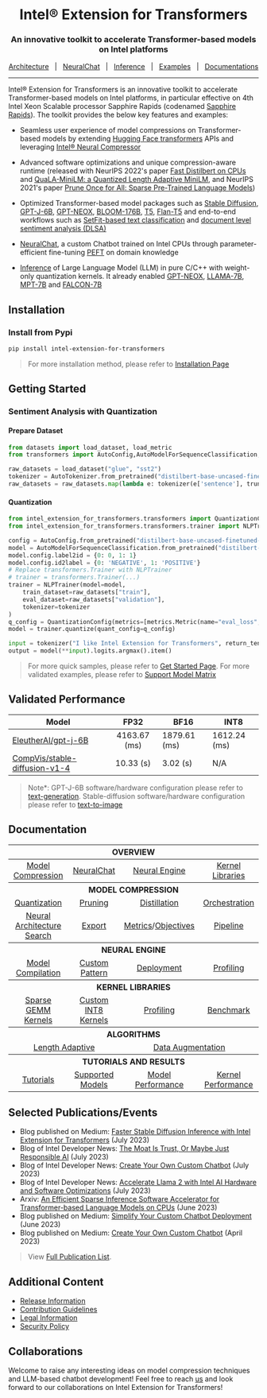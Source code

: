 <div align="center">
  
Intel® Extension for Transformers
===========================
<h3> An innovative toolkit to accelerate Transformer-based models on Intel platforms</h3>

[Architecture](./docs/architecture.md)&nbsp;&nbsp;&nbsp;|&nbsp;&nbsp;&nbsp;[NeuralChat](./workflows/chatbot)&nbsp;&nbsp;&nbsp;|&nbsp;&nbsp;&nbsp;[Inference](./intel_extension_for_transformers/llm/runtime/graph)&nbsp;&nbsp;&nbsp;|&nbsp;&nbsp;&nbsp;[Examples](./docs/examples.md)&nbsp;&nbsp;&nbsp;|&nbsp;&nbsp;&nbsp;[Documentations](https://intel.github.io/intel-extension-for-transformers/latest/docs/Welcome.html)
</div>

---
<div align="left">

Intel® Extension for Transformers is an innovative toolkit to accelerate Transformer-based models on Intel platforms, in particular effective on 4th Intel Xeon Scalable processor Sapphire Rapids (codenamed [Sapphire Rapids](https://www.intel.com/content/www/us/en/products/docs/processors/xeon-accelerated/4th-gen-xeon-scalable-processors.html)). The toolkit provides the below key features and examples:


*  Seamless user experience of model compressions on Transformer-based models by extending [Hugging Face transformers](https://github.com/huggingface/transformers) APIs and leveraging [Intel® Neural Compressor](https://github.com/intel/neural-compressor)


*  Advanced software optimizations and unique compression-aware runtime (released with NeurIPS 2022's paper [Fast Distilbert on CPUs](https://arxiv.org/abs/2211.07715) and [QuaLA-MiniLM: a Quantized Length Adaptive MiniLM](https://arxiv.org/abs/2210.17114), and NeurIPS 2021's paper [Prune Once for All: Sparse Pre-Trained Language Models](https://arxiv.org/abs/2111.05754))


*  Optimized Transformer-based model packages such as [Stable Diffusion](examples/huggingface/pytorch/text-to-image/deployment/stable_diffusion), [GPT-J-6B](examples/huggingface/pytorch/text-generation/deployment), [GPT-NEOX](examples/huggingface/pytorch/language-modeling/quantization#2-validated-model-list), [BLOOM-176B](examples/huggingface/pytorch/language-modeling/inference#BLOOM-176B), [T5](examples/huggingface/pytorch/summarization/quantization#2-validated-model-list), [Flan-T5](examples/huggingface/pytorch/summarization/quantization#2-validated-model-list) and end-to-end workflows such as [SetFit-based text classification](docs/tutorials/pytorch/text-classification/SetFit_model_compression_AGNews.ipynb) and [document level sentiment analysis (DLSA)](workflows/dlsa) 

*  [NeuralChat](workflows/chatbot), a custom Chatbot trained on Intel CPUs through parameter-efficient fine-tuning [PEFT](https://github.com/huggingface/peft) on domain knowledge

*  [Inference](intel_extension_for_transformers/llm/runtime/graph) of Large Language Model (LLM) in pure C/C++ with weight-only quantization kernels. It already enabled [GPT-NEOX](intel_extension_for_transformers/llm/runtime/graph/application/ChatGPTNEOX), [LLAMA-7B](intel_extension_for_transformers/llm/runtime/graph/application/ChatLLAMA), [MPT-7B](intel_extension_for_transformers/llm/runtime/graph/application/ChatMPT) and [FALCON-7B](intel_extension_for_transformers/llm/runtime/graph/application/ChatFALCON)


## Installation
### Install from Pypi
```bash
pip install intel-extension-for-transformers
```
> For more installation method, please refer to [Installation Page](docs/installation.md)

## Getting Started
### Sentiment Analysis with Quantization
#### Prepare Dataset
```python
from datasets import load_dataset, load_metric
from transformers import AutoConfig,AutoModelForSequenceClassification,AutoTokenizer

raw_datasets = load_dataset("glue", "sst2")
tokenizer = AutoTokenizer.from_pretrained("distilbert-base-uncased-finetuned-sst-2-english")
raw_datasets = raw_datasets.map(lambda e: tokenizer(e['sentence'], truncation=True, padding='max_length', max_length=128), batched=True)
```
#### Quantization
```python
from intel_extension_for_transformers.transformers import QuantizationConfig, metrics, objectives
from intel_extension_for_transformers.transformers.trainer import NLPTrainer

config = AutoConfig.from_pretrained("distilbert-base-uncased-finetuned-sst-2-english",num_labels=2)
model = AutoModelForSequenceClassification.from_pretrained("distilbert-base-uncased-finetuned-sst-2-english",config=config)
model.config.label2id = {0: 0, 1: 1}
model.config.id2label = {0: 'NEGATIVE', 1: 'POSITIVE'}
# Replace transformers.Trainer with NLPTrainer
# trainer = transformers.Trainer(...)
trainer = NLPTrainer(model=model, 
    train_dataset=raw_datasets["train"], 
    eval_dataset=raw_datasets["validation"],
    tokenizer=tokenizer
)
q_config = QuantizationConfig(metrics=[metrics.Metric(name="eval_loss", greater_is_better=False)])
model = trainer.quantize(quant_config=q_config)

input = tokenizer("I like Intel Extension for Transformers", return_tensors="pt")
output = model(**input).logits.argmax().item()
```

> For more quick samples, please refer to [Get Started Page](docs/get_started.md). For more validated examples, please refer to [Support Model Matrix](docs/examples.md)

## Validated Performance


| Model |  FP32 | BF16 | INT8 |
|---------------------|:----------------------:|-----------------------|-----------------------------------|
| [EleutherAI/gpt-j-6B](https://huggingface.co/EleutherAI/gpt-j-6B) | 4163.67 (ms) | 1879.61 (ms) | 1612.24 (ms) |
| [CompVis/stable-diffusion-v1-4](https://huggingface.co/CompVis/stable-diffusion-v1-4) | 10.33 (s) | 3.02 (s) | N/A |

> Note*: GPT-J-6B software/hardware configuration please refer to [text-generation](./examples/huggingface/pytorch/text-generation/README.md). Stable-diffusion software/hardware configuration please refer to [text-to-image](./examples/huggingface/pytorch/text-to-image/deployment/stable_diffusion/README.md)



## Documentation
<table>
<thead>
  <tr>
    <th colspan="8" align="center">OVERVIEW</th>
  </tr>
</thead>
<tbody>
  <tr>
    <td colspan="2" align="center"><a href="docs">Model Compression</a></td>
    <td colspan="2" align="center"><a href="workflows/chatbot">NeuralChat</a></td>
    <td colspan="2" align="center"><a href="intel_extension_for_transformers/llm/runtime/deprecated/docs">Neural Engine</a></td>
    <td colspan="2" align="center"><a href="intel_extension_for_transformers/llm/runtime/deprecated/kernels/README.md">Kernel Libraries</a></td>
  </tr>
  <tr>
    <th colspan="8" align="center">MODEL COMPRESSION</th>
  </tr>
  <tr>
    <td colspan="2" align="center"><a href="docs/quantization.md">Quantization</a></td>
    <td colspan="2" align="center"><a href="docs/pruning.md">Pruning</a></td>
    <td colspan="2" align="center" colspan="2"><a href="docs/distillation.md">Distillation</a></td>
    <td align="center" colspan="2"><a href="examples/huggingface/pytorch/text-classification/orchestrate_optimizations/README.md">Orchestration</a></td>
  </tr>
  <tr>
    <td align="center" colspan="2"><a href="examples/huggingface/pytorch/language-modeling/nas/README.md">Neural Architecture Search</a></td>
    <td align="center" colspan="2"><a href="docs/export.md">Export</a></td>
    <td align="center" colspan="2"><a href="docs/metrics.md">Metrics</a>/<a href="docs/objectives.md">Objectives</a></td>
    <td align="center" colspan="2"><a href="docs/pipeline.md">Pipeline</a></td>
  </tr>
  <tr>
    <th colspan="8" align="center">NEURAL ENGINE</th>
  </tr>
  <tr>
    <td colspan="2" align="center"><a href="intel_extension_for_transformers/llm/runtime/deprecated/docs/onnx_compile.md">Model Compilation</a></td>
    <td colspan="2" align="center"><a href="intel_extension_for_transformers/llm/runtime/deprecated/docs/add_customized_pattern.md">Custom Pattern</a></td>
    <td colspan="2" align="center"><a href="intel_extension_for_transformers/llm/runtime/deprecated/docs/deploy_and_integration.md">Deployment</a></td>
    <td colspan="2" align="center"><a href="intel_extension_for_transformers/llm/runtime/deprecated/docs/engine_profiling.md">Profiling</a></td>
  </tr>
  <tr>
    <th colspan="8" align="center">KERNEL LIBRARIES</th>
  </tr>
    <td colspan="2" align="center"><a href="intel_extension_for_transformers/llm/runtime/deprecated/kernels/docs/kernel_desc">Sparse GEMM Kernels</a></td>
    <td colspan="2" align="center"><a href="intel_extension_for_transformers/llm/runtime/deprecated/kernels/docs/kernel_desc">Custom INT8 Kernels</a></td>
    <td colspan="2" align="center"><a href="intel_extension_for_transformers/llm/runtime/deprecated/kernels/docs/profiling.md">Profiling</a></td>
    <td colspan="2" align="center"><a href="intel_extension_for_transformers/llm/runtime/deprecated/test/kernels/benchmark/benchmark.md">Benchmark</a></td>
  <tr>
    <th colspan="8" align="center">ALGORITHMS</th>
  </tr>
  <tr>
    <td align="center" colspan="4"><a href="examples/huggingface/pytorch/question-answering/dynamic/README.md">Length Adaptive</a></td>
    <td align="center" colspan="4"><a href="docs/data_augmentation.md">Data Augmentation</a></td>    
  </tr>
  <tr>
    <th colspan="8" align="center">TUTORIALS AND RESULTS</a></th>
  </tr>
  <tr>
    <td colspan="2" align="center"><a href="docs/tutorials/pytorch">Tutorials</a></td>
    <td colspan="2" align="center"><a href="docs/examples.md">Supported Models</a></td>
    <td colspan="2" align="center"><a href="intel_extension_for_transformers/llm/runtime/deprecated/docs/validated_model.md">Model Performance</a></td>
    <td colspan="2" align="center"><a href="intel_extension_for_transformers/llm/runtime/deprecated/kernels/docs/validated_data.md">Kernel Performance</a></td>
  </tr>
</tbody>
</table>


## Selected Publications/Events
* Blog published on Medium: [Faster Stable Diffusion Inference with Intel Extension for Transformers](https://medium.com/intel-analytics-software/faster-stable-diffusion-inference-with-intel-extension-for-transformers-on-intel-platforms-7e0f563186b0) (July 2023)
* Blog of Intel Developer News: [The Moat Is Trust, Or Maybe Just Responsible AI](https://www.intel.com/content/www/us/en/developer/articles/technical/moat-is-trust-minimizing-risks-generative-ai.html) (July 2023)
* Blog of Intel Developer News: [Create Your Own Custom Chatbot](https://www.intel.com/content/www/us/en/developer/articles/technical/train-large-language-models-create-custom-chatbot.html) (July 2023)
* Blog of Intel Developer News: [Accelerate Llama 2 with Intel AI Hardware and Software Optimizations](https://www.intel.com/content/www/us/en/developer/articles/news/llama2.html) (July 2023)
* Arxiv: [An Efficient Sparse Inference Software Accelerator for Transformer-based Language Models on CPUs](https://arxiv.org/abs/2306.16601) (June 2023)
* Blog published on Medium: [Simplify Your Custom Chatbot Deployment](https://medium.com/intel-analytics-software/simplify-your-custom-chatbot-deployment-on-intel-platforms-c8a911d906cf) (June 2023)
* Blog published on Medium: [Create Your Own Custom Chatbot](https://medium.com/intel-analytics-software/create-your-own-chatbot-on-cpus-b8d186cfefb2) (April 2023)

> View [Full Publication List](./docs/publication.md).
## Additional Content

* [Release Information](./docs/release.md)
* [Contribution Guidelines](./docs/contributions.md)
* [Legal Information](./docs/legal.md)
* [Security Policy](SECURITY.md)

## Collaborations

Welcome to raise any interesting ideas on model compression techniques and LLM-based chatbot development! Feel free to reach [us](mailto:inc.maintainers@intel.com) and look forward to our collaborations on Intel Extension for Transformers!
